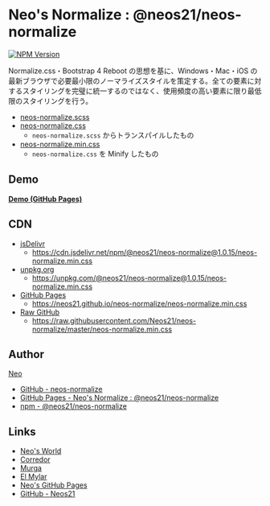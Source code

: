 # Neo's Normalize : @neos21/neos-normalize

[![NPM Version](https://img.shields.io/npm/v/@neos21/neos-normalize.svg)](https://www.npmjs.com/package/@neos21/neos-normalize)

Normalize.css・Bootstrap 4 Reboot の思想を基に、Windows・Mac・iOS の最新ブラウザで必要最小限のノーマライズスタイルを策定する。全ての要素に対するスタイリングを完璧に統一するのではなく、使用頻度の高い要素に限り最低限のスタイリングを行う。

- [neos-normalize.scss](https://neos21.github.io/neos-normalize/neos-normalize.scss)
- [neos-normalize.css](https://neos21.github.io/neos-normalize/neos-normalize.css)
  - `neos-normalize.scss` からトランスパイルしたもの
- [neos-normalize.min.css](https://neos21.github.io/neos-normalize/neos-normalize.min.css)
  - `neos-normalize.css` を Minify したもの


## Demo

__[Demo (GitHub Pages)](https://neos21.github.io/neos-normalize/)__


## CDN

- [jsDelivr](https://www.jsdelivr.com/package/npm/@neos21/neos-normalize)
  - <https://cdn.jsdelivr.net/npm/@neos21/neos-normalize@1.0.15/neos-normalize.min.css>
- [unpkg.org](https://unpkg.com/browse/@neos21/neos-normalize@1.0.15/)
  - <https://unpkg.com/@neos21/neos-normalize@1.0.15/neos-normalize.min.css>
- [GitHub Pages](https://neos21.github.io/neos-normalize/)
  - <https://neos21.github.io/neos-normalize/neos-normalize.min.css>
- [Raw GitHub](https://github.com/Neos21/neos-normalize)
  - <https://raw.githubusercontent.com/Neos21/neos-normalize/master/neos-normalize.min.css>


## Author

[Neo](http://neo.s21.xrea.com/)

- [GitHub - neos-normalize](https://github.com/Neos21/neos-normalize)
- [GitHub Pages - Neo's Normalize : @neos21/neos-normalize](https://neos21.github.io/neos-normalize/)
- [npm - @neos21/neos-normalize](https://www.npmjs.com/package/@neos21/neos-normalize)


## Links

- [Neo's World](http://neo.s21.xrea.com/)
- [Corredor](http://neos21.hatenablog.com/)
- [Murga](http://neos21.hatenablog.jp/)
- [El Mylar](http://neos21.hateblo.jp/)
- [Neo's GitHub Pages](https://neos21.github.io/)
- [GitHub - Neos21](https://github.com/Neos21/)
